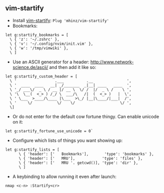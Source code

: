 ## vim-startify
* Install [vim-startify](https://github.com/mhinz/vim-startify): `Plug 'mhinz/vim-startify'`
* Bookmarks: 

``` 
let g:startify_bookmarks = [
  \ { 'z': '~/.zshrc' },
  \ { 'v': '~/.config/nvim/init.vim' },
  \ { 'w': '/tmp/vimwiki' },
  \ ]
```
* Use an ASCII generator for a header: http://www.network-science.de/ascii/ and then add it like so:

```
let g:startify_custom_header = [
  \ '                 .___          .__               ',
  \ '  ____  ____   __| _/_______  _|__| ____   ____  ',
  \ '_/ ___\/  _ \ / __ |/ __ \  \/ /  |/  _ \ /    \ ',
  \ '\  \__(  <_> ) /_/ \  ___/\   /|  (  <_> )   |  \',
  \ ' \___  >____/\____ |\___  >\_/ |__|\____/|___|  /',
  \ '     \/           \/    \/                    \/ ',
  \]
```

* Or do not enter for the default cow fortune thingy. Can enable unicode on it:

```
let g:startify_fortune_use_unicode = 0`
```

* Configure which lists of things you want showing up:

```
let g:startify_lists = [
      \ { 'header': ['   Bookmarks'],       'type': 'bookmarks' },
      \ { 'header': ['   MRU'],            'type': 'files' },
      \ { 'header': ['   MRU '. getcwd()], 'type': 'dir' },
      \ ]
```

* A keybinding to allow running it even after launch:

```
nmap <c-n> :Startify<cr>
```
